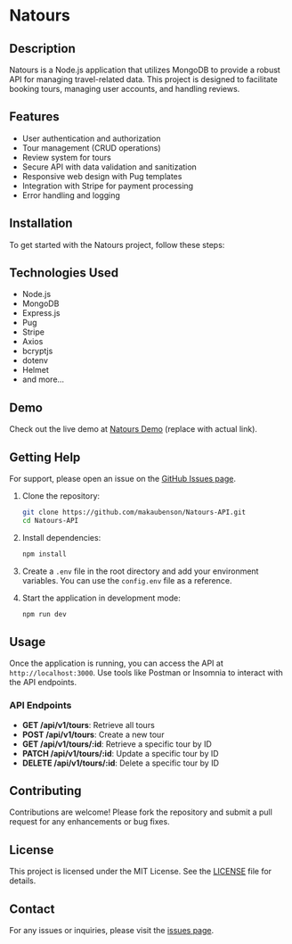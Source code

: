 # Natours

## Description

Natours is a Node.js application that utilizes MongoDB to provide a robust API for managing travel-related data. This project is designed to facilitate booking tours, managing user accounts, and handling reviews.

## Features

- User authentication and authorization
- Tour management (CRUD operations)
- Review system for tours
- Secure API with data validation and sanitization
- Responsive web design with Pug templates
- Integration with Stripe for payment processing
- Error handling and logging

## Installation

To get started with the Natours project, follow these steps:

## Technologies Used

- Node.js
- MongoDB
- Express.js
- Pug
- Stripe
- Axios
- bcryptjs
- dotenv
- Helmet
- and more...

## Demo

Check out the live demo at [Natours Demo](https://example.com/demo) (replace with actual link).

## Getting Help

For support, please open an issue on the [GitHub Issues page](https://github.com/makaubenson/Natours-API/issues).

1. Clone the repository:

   ```bash
   git clone https://github.com/makaubenson/Natours-API.git
   cd Natours-API
   ```

2. Install dependencies:

   ```bash
   npm install
   ```

3. Create a `.env` file in the root directory and add your environment variables. You can use the `config.env` file as a reference.

4. Start the application in development mode:

   ```bash
   npm run dev
   ```

## Usage

Once the application is running, you can access the API at `http://localhost:3000`. Use tools like Postman or Insomnia to interact with the API endpoints.

### API Endpoints

- **GET /api/v1/tours**: Retrieve all tours
- **POST /api/v1/tours**: Create a new tour
- **GET /api/v1/tours/:id**: Retrieve a specific tour by ID
- **PATCH /api/v1/tours/:id**: Update a specific tour by ID
- **DELETE /api/v1/tours/:id**: Delete a specific tour by ID

## Contributing

Contributions are welcome! Please fork the repository and submit a pull request for any enhancements or bug fixes.

## License

This project is licensed under the MIT License. See the [LICENSE](LICENSE) file for details.

## Contact

For any issues or inquiries, please visit the [issues page](https://github.com/makaubenson/Natours-API/issues).
